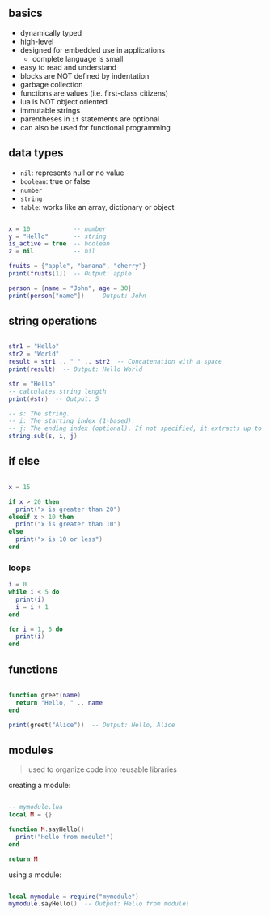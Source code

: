 
## basics

- dynamically typed
- high-level
- designed for embedded use in applications
  - complete language is small
- easy to read and understand
- blocks are NOT defined by indentation
- garbage collection
- functions are values (i.e. first-class citizens)
- lua is NOT object oriented
- immutable strings
- parentheses in `if` statements are optional
- can also be used for functional programming

## data types

- `nil`: represents null or no value
- `boolean`: true or false
- `number`
- `string`
- `table`: works like an array, dictionary or object

```lua

x = 10            -- number
y = "Hello"       -- string
is_active = true  -- boolean
z = nil           -- nil

fruits = {"apple", "banana", "cherry"}
print(fruits[1])  -- Output: apple

person = {name = "John", age = 30}
print(person["name"])  -- Output: John

```

## string operations

```lua

str1 = "Hello"
str2 = "World"
result = str1 .. " " .. str2  -- Concatenation with a space
print(result)  -- Output: Hello World

str = "Hello"
-- calculates string length
print(#str)  -- Output: 5

-- s: The string.
-- i: The starting index (1-based).
-- j: The ending index (optional). If not specified, it extracts up to the end.
string.sub(s, i, j)

```

## if else

```lua

x = 15

if x > 20 then
  print("x is greater than 20")
elseif x > 10 then
  print("x is greater than 10")
else
  print("x is 10 or less")
end

```

### loops

```lua
i = 0
while i < 5 do
  print(i)
  i = i + 1
end
```

```lua
for i = 1, 5 do
  print(i)
end

```

## functions

```lua

function greet(name)
  return "Hello, " .. name
end

print(greet("Alice"))  -- Output: Hello, Alice

```

## modules

> used to organize code into reusable libraries

creating a module:
```lua

-- mymodule.lua
local M = {}

function M.sayHello()
  print("Hello from module!")
end

return M

```

using a module:
```lua

local mymodule = require("mymodule")
mymodule.sayHello()  -- Output: Hello from module!

```
